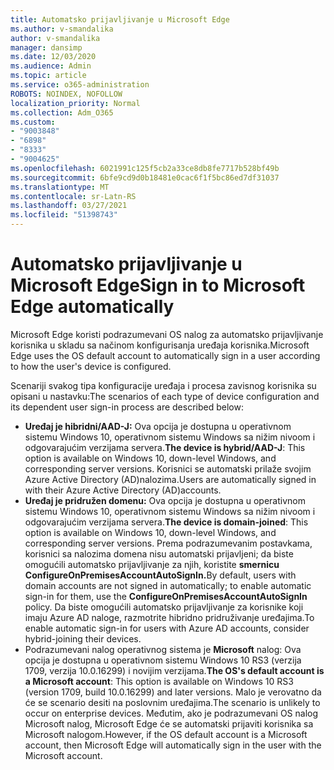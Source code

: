 ```yaml
---
title: Automatsko prijavljivanje u Microsoft Edge
ms.author: v-smandalika
author: v-smandalika
manager: dansimp
ms.date: 12/03/2020
ms.audience: Admin
ms.topic: article
ms.service: o365-administration
ROBOTS: NOINDEX, NOFOLLOW
localization_priority: Normal
ms.collection: Adm_O365
ms.custom:
- "9003848"
- "6898"
- "8333"
- "9004625"
ms.openlocfilehash: 6021991c125f5cb2a33ce8db8fe7717b528bf49b
ms.sourcegitcommit: 6bfe9cd9d0b18481e0cac6f1f5bc86ed7df31037
ms.translationtype: MT
ms.contentlocale: sr-Latn-RS
ms.lasthandoff: 03/27/2021
ms.locfileid: "51398743"
---
```

# <a name="sign-in-to-microsoft-edge-automatically"></a><span data-ttu-id="11eed-102">Automatsko prijavljivanje u Microsoft Edge</span><span class="sxs-lookup"><span data-stu-id="11eed-102">Sign in to Microsoft Edge automatically</span></span>

<span data-ttu-id="11eed-103">Microsoft Edge koristi podrazumevani OS nalog za automatsko prijavljivanje korisnika u skladu sa načinom konfigurisanja uređaja korisnika.</span><span class="sxs-lookup"><span data-stu-id="11eed-103">Microsoft Edge uses the OS default account to automatically sign in a user according to how the user's device is configured.</span></span> 

<span data-ttu-id="11eed-104">Scenariji svakog tipa konfiguracije uređaja i procesa zavisnog korisnika su opisani u nastavku:</span><span class="sxs-lookup"><span data-stu-id="11eed-104">The scenarios of each type of device configuration and its dependent user sign-in process are described below:</span></span>

- <span data-ttu-id="11eed-105">**Uređaj je hibridni/AAD-J:** Ova opcija je dostupna u operativnom sistemu Windows 10, operativnom sistemu Windows sa nižim nivoom i odgovarajućim verzijama servera.</span><span class="sxs-lookup"><span data-stu-id="11eed-105">**The device is hybrid/AAD-J**: This option is available on Windows 10, down-level Windows, and corresponding server versions.</span></span> <span data-ttu-id="11eed-106">Korisnici se automatski prilaže svojim Azure Active Directory (AD)nalozima.</span><span class="sxs-lookup"><span data-stu-id="11eed-106">Users are automatically signed in with their Azure Active Directory (AD)accounts.</span></span>
- <span data-ttu-id="11eed-107">**Uređaj je pridružen domenu:** Ova opcija je dostupna u operativnom sistemu Windows 10, operativnom sistemu Windows sa nižim nivoom i odgovarajućim verzijama servera.</span><span class="sxs-lookup"><span data-stu-id="11eed-107">**The device is domain-joined**: This option is available on Windows 10, down-level Windows, and corresponding server versions.</span></span> <span data-ttu-id="11eed-108">Prema podrazumevanim postavkama, korisnici sa nalozima domena nisu automatski prijavljeni; da biste omogućili automatsko prijavljivanje za njih, koristite **smernicu ConfigureOnPremisesAccountAutoSignIn.**</span><span class="sxs-lookup"><span data-stu-id="11eed-108">By default, users with domain accounts are not signed in automatically; to enable automatic sign-in for them, use the **ConfigureOnPremisesAccountAutoSignIn** policy.</span></span> <span data-ttu-id="11eed-109">Da biste omogućili automatsko prijavljivanje za korisnike koji imaju Azure AD naloge, razmotrite hibridno pridruživanje uređajima.</span><span class="sxs-lookup"><span data-stu-id="11eed-109">To enable automatic sign-in for users with Azure AD accounts, consider hybrid-joining their devices.</span></span>
- <span data-ttu-id="11eed-110">Podrazumevani nalog operativnog sistema je **Microsoft** nalog: Ova opcija je dostupna u operativnom sistemu Windows 10 RS3 (verzija 1709, verzija 10.0.16299) i novijim verzijama.</span><span class="sxs-lookup"><span data-stu-id="11eed-110">**The OS's default account is a Microsoft account**: This option is available on Windows 10 RS3 (version 1709, build 10.0.16299) and later versions.</span></span> <span data-ttu-id="11eed-111">Malo je verovatno da će se scenario desiti na poslovnim uređajima.</span><span class="sxs-lookup"><span data-stu-id="11eed-111">The scenario is unlikely to occur on enterprise devices.</span></span> <span data-ttu-id="11eed-112">Međutim, ako je podrazumevani OS nalog Microsoft nalog, Microsoft Edge će se automatski prijaviti korisnika sa Microsoft nalogom.</span><span class="sxs-lookup"><span data-stu-id="11eed-112">However, if the OS default account is a Microsoft account, then Microsoft Edge will automatically sign in the user with the Microsoft account.</span></span>
 
 
